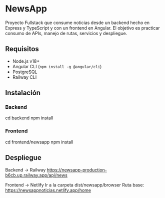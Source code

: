 # NewsApp

Proyecto Fullstack que consume noticias desde un backend hecho en Express y TypeScript y con un frontend en Angular. 
El objetivo es practicar consumo de APIs, manejo de rutas, servicios y despliegue.

## Requisitos

- Node.js v18+
- Angular CLI (`npm install -g @angular/cli`)
- PostgreSQL
- Railway CLI

## Instalación

### Backend
cd backend
npm install

### Frontend
cd frontend/newsapp
npm install

## Despliegue
Backend → Railway
https://newsapp-production-b6cb.up.railway.app/api/news

Frontend → Netlify
Ir a la carpeta dist/newsapp/browser
Ruta base: https://newsappnoticias.netlify.app/home

```
